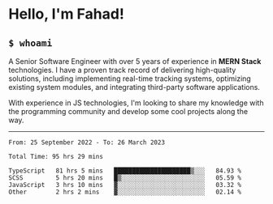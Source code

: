 <h1>Hello, I'm Fahad!</h1>

<h2><code>$ whoami</code></h2>

A Senior Software Engineer with over 5 years of experience in **MERN Stack** technologies. I have a proven track record of delivering high-quality solutions, including implementing real-time tracking systems, optimizing existing system modules, and integrating third-party software applications.

With experience in JS technologies, I'm looking to share my knowledge with the programming community and develop some cool projects along the way.

---

<!--START_SECTION:waka-->

```text
From: 25 September 2022 - To: 26 March 2023

Total Time: 95 hrs 29 mins

TypeScript   81 hrs 5 mins   █████████████████████▒░░░   84.93 %
SCSS         5 hrs 20 mins   █▒░░░░░░░░░░░░░░░░░░░░░░░   05.59 %
JavaScript   3 hrs 10 mins   ▓░░░░░░░░░░░░░░░░░░░░░░░░   03.32 %
Other        2 hrs 2 mins    ▓░░░░░░░░░░░░░░░░░░░░░░░░   02.14 %
```

<!--END_SECTION:waka-->

<!--
**heyFahad/heyFahad** is a ✨ _special_ ✨ repository because its `README.md` (this file) appears on your GitHub profile.

Here are some ideas to get you started:

- 🔭 I’m currently working on ...
- 🌱 I’m currently learning ...
- 👯 I’m looking to collaborate on ...
- 🤔 I’m looking for help with ...
- 💬 Ask me about ...
- 📫 How to reach me: ...
- 😄 Pronouns: ...
- ⚡ Fun fact: ...
-->
